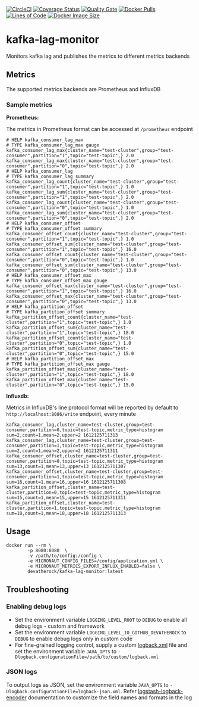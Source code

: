 [![CircleCI](https://circleci.com/gh/devatherock/kafka-lag-monitor.svg?style=svg)](https://circleci.com/gh/devatherock/kafka-lag-monitor)
[![Coverage Status](https://coveralls.io/repos/github/devatherock/kafka-lag-monitor/badge.svg?branch=master)](https://coveralls.io/github/devatherock/kafka-lag-monitor?branch=master)
[![Quality Gate](https://sonarcloud.io/api/project_badges/measure?project=kafka-lag-monitor&metric=alert_status)](https://sonarcloud.io/component_measures?id=kafka-lag-monitor&metric=alert_status&view=list)
[![Docker Pulls](https://img.shields.io/docker/pulls/devatherock/kafka-lag-monitor.svg)](https://hub.docker.com/r/devatherock/kafka-lag-monitor/)
[![Lines of Code](https://sonarcloud.io/api/project_badges/measure?project=kafka-lag-monitor&metric=ncloc)](https://sonarcloud.io/component_measures?id=kafka-lag-monitor&metric=ncloc)
[![Docker Image Size](https://img.shields.io/docker/image-size/devatherock/kafka-lag-monitor.svg?sort=date)](https://hub.docker.com/r/devatherock/kafka-lag-monitor/)
# kafka-lag-monitor
Monitors kafka lag and publishes the metrics to different metrics backends

## Metrics
The supported metrics backends are Prometheus and InfluxDB

### Sample metrics

**Prometheus:**

The metrics in Prometheus format can be accessed at `/prometheus` endpoint

```text
# HELP kafka_consumer_lag_max  
# TYPE kafka_consumer_lag_max gauge
kafka_consumer_lag_max{cluster_name="test-cluster",group="test-consumer",partition="1",topic="test-topic",} 2.0
kafka_consumer_lag_max{cluster_name="test-cluster",group="test-consumer",partition="0",topic="test-topic",} 2.0
# HELP kafka_consumer_lag  
# TYPE kafka_consumer_lag summary
kafka_consumer_lag_count{cluster_name="test-cluster",group="test-consumer",partition="1",topic="test-topic",} 1.0
kafka_consumer_lag_sum{cluster_name="test-cluster",group="test-consumer",partition="1",topic="test-topic",} 2.0
kafka_consumer_lag_count{cluster_name="test-cluster",group="test-consumer",partition="0",topic="test-topic",} 1.0
kafka_consumer_lag_sum{cluster_name="test-cluster",group="test-consumer",partition="0",topic="test-topic",} 2.0
# HELP kafka_consumer_offset  
# TYPE kafka_consumer_offset summary
kafka_consumer_offset_count{cluster_name="test-cluster",group="test-consumer",partition="1",topic="test-topic",} 1.0
kafka_consumer_offset_sum{cluster_name="test-cluster",group="test-consumer",partition="1",topic="test-topic",} 16.0
kafka_consumer_offset_count{cluster_name="test-cluster",group="test-consumer",partition="0",topic="test-topic",} 1.0
kafka_consumer_offset_sum{cluster_name="test-cluster",group="test-consumer",partition="0",topic="test-topic",} 13.0
# HELP kafka_consumer_offset_max  
# TYPE kafka_consumer_offset_max gauge
kafka_consumer_offset_max{cluster_name="test-cluster",group="test-consumer",partition="1",topic="test-topic",} 16.0
kafka_consumer_offset_max{cluster_name="test-cluster",group="test-consumer",partition="0",topic="test-topic",} 13.0
# HELP kafka_partition_offset  
# TYPE kafka_partition_offset summary
kafka_partition_offset_count{cluster_name="test-cluster",partition="1",topic="test-topic",} 1.0
kafka_partition_offset_sum{cluster_name="test-cluster",partition="1",topic="test-topic",} 18.0
kafka_partition_offset_count{cluster_name="test-cluster",partition="0",topic="test-topic",} 1.0
kafka_partition_offset_sum{cluster_name="test-cluster",partition="0",topic="test-topic",} 15.0
# HELP kafka_partition_offset_max  
# TYPE kafka_partition_offset_max gauge
kafka_partition_offset_max{cluster_name="test-cluster",partition="1",topic="test-topic",} 18.0
kafka_partition_offset_max{cluster_name="test-cluster",partition="0",topic="test-topic",} 15.0
```

**Influxdb:**

Metrics in InfluxDB's line protocol format will be reported by default to `http://localhost:8086/write` endpoint, every minute

```text
kafka_consumer_lag,cluster_name=test-cluster,group=test-consumer,partition=0,topic=test-topic,metric_type=histogram sum=2,count=1,mean=2,upper=2 1612125711313
kafka_consumer_lag,cluster_name=test-cluster,group=test-consumer,partition=1,topic=test-topic,metric_type=histogram sum=2,count=1,mean=2,upper=2 1612125711311
kafka_consumer_offset,cluster_name=test-cluster,group=test-consumer,partition=0,topic=test-topic,metric_type=histogram sum=13,count=1,mean=13,upper=13 1612125711307
kafka_consumer_offset,cluster_name=test-cluster,group=test-consumer,partition=1,topic=test-topic,metric_type=histogram sum=16,count=1,mean=16,upper=16 1612125711308
kafka_partition_offset,cluster_name=test-cluster,partition=0,topic=test-topic,metric_type=histogram sum=15,count=1,mean=15,upper=15 1612125711311
kafka_partition_offset,cluster_name=test-cluster,partition=1,topic=test-topic,metric_type=histogram sum=18,count=1,mean=18,upper=18 1612125711313
```

## Usage

```
docker run --rm \
        -p 8080:8080  \
        -v /path/to/config:/config \
        -e MICRONAUT_CONFIG_FILES=/config/application.yml \
        -e MICRONAUT_METRICS_EXPORT_INFLUX_ENABLED=false \
        devatherock/kafka-lag-monitor:latest
```

## Troubleshooting
### Enabling debug logs
- Set the environment variable `LOGGING_LEVEL_ROOT` to `DEBUG` to enable all debug logs - custom and framework
- Set the environment variable `LOGGING_LEVEL_IO_GITHUB_DEVATHEROCK` to `DEBUG` to enable debug logs only in custom code
- For fine-grained logging control, supply a custom [logback.xml](http://logback.qos.ch/manual/configuration.html) file
and set the environment variable `JAVA_OPTS` to `-Dlogback.configurationFile=/path/to/custom/logback.xml`

### JSON logs

To output logs as JSON, set the environment variable `JAVA_OPTS` to `-Dlogback.configurationFile=logback-json.xml`. Refer
[logstash-logback-encoder](https://github.com/logstash/logstash-logback-encoder) documentation to customize the field names and 
formats in the log